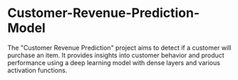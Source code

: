 # Customer-Revenue-Prediction-Model
The "Customer Revenue Prediction" project aims to detect if a customer will purchase an item. It provides insights into customer behavior and product performance using a deep learning model with dense layers and various activation functions.
